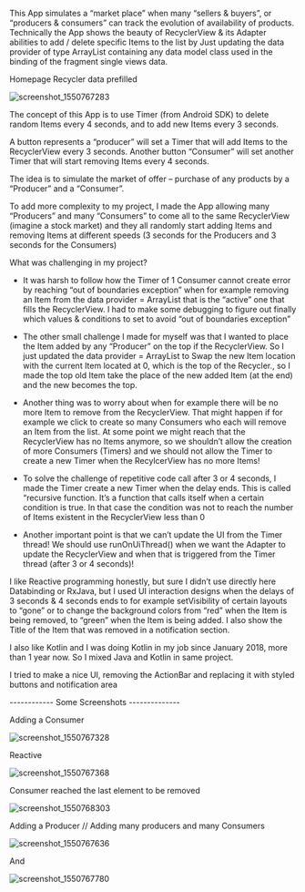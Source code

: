 This App simulates a “market place” when many “sellers & buyers”, or “producers & consumers” can track the evolution of availability of products. Technically the App shows the beauty of RecyclerView & its Adapter abilities to add / delete specific Items to the list by Just updating the data provider of type ArrayList containing any data model class used in the binding of the fragment single views data.

Homepage Recycler data prefilled

![screenshot_1550767283](https://user-images.githubusercontent.com/20923486/53185763-f089b500-35ff-11e9-8679-523631429fb3.png) 


The concept of this App is to use Timer (from Android SDK) to delete random Items every 4 seconds, and to add new Items every 3 seconds.

A button represents a “producer” will set a Timer that will add Items to the RecyclerView every 3 seconds. Another button “Consumer” will set another Timer that will start removing Items every 4 seconds. 

The idea is to simulate the market of offer – purchase of any products by a “Producer” and a “Consumer”.

To add more complexity to my project, I made the App allowing many “Producers” and many “Consumers” to come all to the same RecyclerView (imagine a stock market) and they all randomly start adding Items and removing Items at different speeds (3 seconds for the Producers and 3 seconds for the Consumers)

What was challenging in my project?

- It was harsh to follow how the Timer of 1 Consumer cannot create error by reaching “out of boundaries exception” when for example removing an Item from the data provider = ArrayList that is the “active” one that fills the RecyclerView. I had to make some debugging to figure out finally which values & conditions to set to avoid “out of boundaries exception”

- The other small challenge I made for myself was that I wanted to place the Item added by any “Producer” on the top if the RecyclerView. So I just updated the data provider = ArrayList to Swap the new Item location with the current Item located at 0, which is the top of the Recycler., so I made the top old Item take the place of the new added Item (at the end) and the new becomes the top.

- Another thing was to worry about when for example there will be no more Item to remove from the RecyclerView. That might happen if for example we click to create so many Consumers who each will remove an Item from the list. At some point we might reach that the RecyclerView has no Items anymore, so we shouldn’t allow the creation of more Consumers (Timers) and we should not allow the Timer to create a new Timer when the RecylcerView has no more Items!

- To solve the challenge of repetitive code call after 3 or 4 seconds, I made the Timer create a new Timer when the delay ends. This is called “recursive function. It’s a function that calls itself when a certain condition is true. In that case the condition was not to reach the number of Items existent in the RecyclerView less than 0 

- Another important point is that we can’t update the UI from the Timer thread! We should use runOnUiThread() when we want the Adapter to update the RecyclerView and when that is triggered from the Timer thread (after 3 or 4 seconds)!

I like Reactive programming honestly, but sure I didn’t use directly here Databinding or RxJava, but I used UI interaction designs when the delays of 3 seconds & 4 seconds ends to for example setVisibility of certain layouts to “gone” or to change the background colors from “red” when the Item is being removed, to “green” when the Item is being added. I also show the Title of the Item that was removed in a notification section.

I also like Kotlin and I was doing Kotlin in my job since January 2018, more than 1 year now. So I mixed Java and Kotlin in same project.

I tried to make a nice UI, removing the ActionBar and replacing it with styled buttons and notification area

------------ Some Screenshots --------------

Adding a Consumer

![screenshot_1550767328](https://user-images.githubusercontent.com/20923486/53185811-0c8d5680-3600-11e9-96fe-9a3e5c7f9dd5.png)

Reactive

![screenshot_1550767368](https://user-images.githubusercontent.com/20923486/53185837-2169ea00-3600-11e9-8b6d-d0615d2cc127.png) 


Consumer reached the last element to be removed

![screenshot_1550768303](https://user-images.githubusercontent.com/20923486/53186958-55dea580-3602-11e9-921d-6699514da57c.png) 

Adding a Producer // Adding many producers and many Consumers

![screenshot_1550767636](https://user-images.githubusercontent.com/20923486/53186191-ce446700-3600-11e9-804b-ddb68acdaef4.png) 

And

![screenshot_1550767780](https://user-images.githubusercontent.com/20923486/53186342-16fc2000-3601-11e9-8b68-18bb79d32527.png) 

